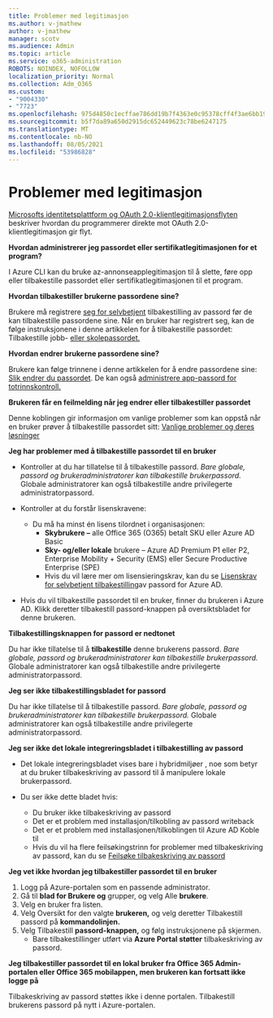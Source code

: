```yaml
---
title: Problemer med legitimasjon
ms.author: v-jmathew
author: v-jmathew
manager: scotv
ms.audience: Admin
ms.topic: article
ms.service: o365-administration
ROBOTS: NOINDEX, NOFOLLOW
localization_priority: Normal
ms.collection: Adm_O365
ms.custom:
- "9004330"
- "7723"
ms.openlocfilehash: 975d4850c1ecffae786dd19b7f4363e0c95378cff4f3ae6bb1968af33ef810b0
ms.sourcegitcommit: b5f7da89a650d2915dc652449623c78be6247175
ms.translationtype: MT
ms.contentlocale: nb-NO
ms.lasthandoff: 08/05/2021
ms.locfileid: "53986828"
---
```

# <a name="issues-with-credentials"></a>Problemer med legitimasjon

[Microsofts identitetsplattform og OAuth 2.0-klientlegitimasjonsflyten](https://docs.microsoft.com/azure/active-directory/develop/v2-oauth2-client-creds-grant-flow) beskriver hvordan du programmerer direkte mot OAuth 2.0-klientlegitimasjon gir flyt.

**Hvordan administrerer jeg passordet eller sertifikatlegitimasjonen for et program?**

I Azure CLI kan du bruke az-annonseapplegitimasjon til å slette, føre opp eller tilbakestille passordet eller sertifikatlegitimasjonen til et program. [](https://docs.microsoft.com/cli/azure/ad/app/credential)

**Hvordan tilbakestiller brukerne passordene sine?**

Brukere må registrere [seg for selvbetjent](https://docs.microsoft.com/azure/active-directory/user-help/active-directory-passwords-reset-register) tilbakestilling av passord før de kan tilbakestille passordene sine. Når en bruker har registrert seg, kan de følge instruksjonene i denne artikkelen for å tilbakestille passordet: Tilbakestille jobb- [eller skolepassordet.](https://docs.microsoft.com/azure/active-directory/user-help/user-help-reset-password#how-to-reset-or-unlock-your-password-for-a-work-or-school-account)

**Hvordan endrer brukerne passordene sine?**

Brukere kan følge trinnene i denne artikkelen for å endre passordene sine: [Slik endrer du passordet](https://docs.microsoft.com/azure/active-directory/user-help/user-help-reset-password#how-to-change-your-password).
De kan også [administrere app-passord for totrinnskontroll.](https://docs.microsoft.com/azure/active-directory/user-help/multi-factor-authentication-end-user-app-passwords)

**Brukeren får en feilmelding når jeg endrer eller tilbakestiller passordet**

Denne koblingen gir informasjon om vanlige problemer som kan oppstå når en bruker prøver å tilbakestille passordet sitt: [Vanlige problemer og deres løsninger](https://docs.microsoft.com/azure/active-directory/user-help/user-help-reset-password#common-problems-and-their-solutions)

**Jeg har problemer med å tilbakestille passordet til en bruker**

- Kontroller at du har tillatelse til å tilbakestille passord. *Bare globale, passord og brukeradministratorer kan tilbakestille brukerpassord.* Globale administratorer kan også tilbakestille andre privilegerte administratorpassord.

- Kontroller at du forstår lisenskravene:

  - Du må ha minst én lisens tilordnet i organisasjonen:
    - **Skybrukere –** alle Office 365 (O365) betalt SKU eller Azure AD Basic
    - **Sky- og/eller lokale** brukere – Azure AD Premium P1 eller P2, Enterprise Mobility + Security (EMS) eller Secure Productive Enterprise (SPE)
    - Hvis du vil lære mer om lisensieringskrav, kan du se [Lisenskrav for selvbetjent tilbakestilling](https://docs.microsoft.com/azure/active-directory/active-directory-passwords-licensing)av passord for Azure AD.
- Hvis du vil tilbakestille passordet til en bruker, finner du brukeren i Azure AD. Klikk deretter tilbakestill passord-knappen på oversiktsbladet for denne brukeren.

**Tilbakestillingsknappen for passord er nedtonet**

Du har ikke tillatelse til å **tilbakestille** denne brukerens passord. *Bare globale, passord og brukeradministratorer kan tilbakestille brukerpassord.* Globale administratorer kan også tilbakestille andre privilegerte administratorpassord.

**Jeg ser ikke tilbakestillingsbladet for passord**

Du har ikke tillatelse til å tilbakestille passord. *Bare globale, passord og brukeradministratorer kan tilbakestille brukerpassord.* Globale administratorer kan også tilbakestille andre privilegerte administratorpassord.

**Jeg ser ikke det lokale integreringsbladet i tilbakestilling av passord**

- Det lokale integreringsbladet vises bare i hybridmiljøer , noe som betyr at du bruker tilbakeskriving av passord til å manipulere lokale brukerpassord.

- Du ser ikke dette bladet hvis:

  - Du bruker ikke tilbakeskriving av passord
  - Det er et problem med installasjon/tilkobling av passord writeback
  - Det er et problem med installasjonen/tilkoblingen til Azure AD Koble til
  - Hvis du vil ha flere feilsøkingstrinn for problemer med tilbakeskriving av passord, kan du se [Feilsøke tilbakeskriving av passord](https://docs.microsoft.com/azure/active-directory/authentication/troubleshoot-sspr-writeback)

**Jeg vet ikke hvordan jeg tilbakestiller passordet til en bruker**

1. Logg på Azure-portalen som en passende administrator.
2. Gå til **blad for Brukere og** grupper, og velg Alle **brukere**.
3. Velg en bruker fra listen.
4. Velg Oversikt for den valgte **brukeren,** og velg deretter Tilbakestill passord på **kommandolinjen.**
5. Velg Tilbakestill **passord-knappen,** og følg instruksjonene på skjermen.
    - Bare tilbakestillinger utført via **Azure Portal støtter** tilbakeskriving av passord.

**Jeg tilbakestiller passordet til en lokal bruker fra Office 365 Admin-portalen eller Office 365 mobilappen, men brukeren kan fortsatt ikke logge på**

Tilbakeskriving av passord støttes ikke i denne portalen. Tilbakestill brukerens passord på nytt i Azure-portalen.
